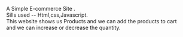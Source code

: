 A Simple  E-commerce Site .
<br/>
Sills used -- Html,css,Javascript.
<br/>
     This website shows us Products and we can add the products to cart <br/>  and we can increase or decrease the quantity.
<br/>
